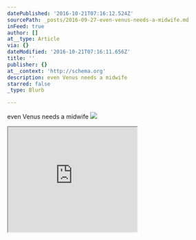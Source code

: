 ```yaml
---
datePublished: '2016-10-21T07:16:12.524Z'
sourcePath: _posts/2016-09-27-even-venus-needs-a-midwife.md
inFeed: true
author: []
at__type: Article
via: {}
dateModified: '2016-10-21T07:16:11.656Z'
title: ''
publisher: {}
at__context: 'http://schema.org'
description: even Venus needs a midwife
starred: false
_type: Blurb

---
```

even Venus needs a midwife
![](https://the-grid-user-content.s3-us-west-2.amazonaws.com/c0532170-5ead-4446-9906-3b58520b0bd9.jpg)

<iframe src="https://the-grid.github.io/ed-userhtml/?g=eJwDAAAAAAE" height="244" style=""></iframe>